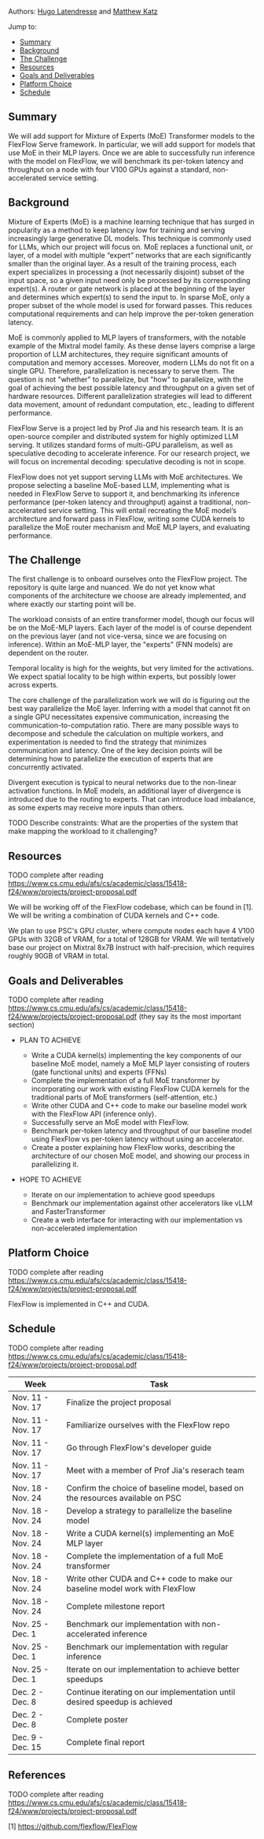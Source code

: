 Authors: [Hugo Latendresse](https://github.com/hugolatendresse) and [Matthew Katz](https://github.com/mhk197)

Jump to:
- [Summary](https://hugolatendresse.github.io/15618-final-project/#summary)
- [Background](https://hugolatendresse.github.io/15618-final-project/#background)
- [The Challenge](https://hugolatendresse.github.io/15618-final-project/#the-challenge)
- [Resources](https://hugolatendresse.github.io/15618-final-project/#resources)
- [Goals and Deliverables](https://hugolatendresse.github.io/15618-final-project/#goals-and-deliverables)
- [Platform Choice](https://hugolatendresse.github.io/15618-final-project/#platform-choice)
- [Schedule](https://hugolatendresse.github.io/15618-final-project/#schedule)

[//]: # (External Links:)

[//]: # (- [Project Proposal &#40;TODO&#41;]&#40;docs/Project%20Proposal.pdf&#41;)


## Summary

We will add support for Mixture of Experts (MoE) Transformer models to the FlexFlow Serve framework. In particular, we will add support for models that use MoE in their MLP layers. Once we are able to successfully run inference with the model on FlexFlow, we will benchmark its per-token latency and throughput on a node with four V100 GPUs against a standard, non-accelerated service setting.

## Background

Mixture of Experts (MoE) is a machine learning technique that has surged in popularity as a method to keep latency low for training and serving increasingly large generative DL models. This technique is commonly used for LLMs, which our project will focus on. MoE replaces a functional unit, or layer, of a model with multiple “expert” networks that are each significantly smaller than the original layer. As a result of the training process, each expert specializes in processing a (not necessarily disjoint) subset of the input space, so a given input need only be processed by its corresponding expert(s). A router or gate network is placed at the beginning of the layer and determines which expert(s) to send the input to. In sparse MoE, only a proper subset of the whole model is used for forward passes. This reduces computational requirements and can help improve the per-token generation latency. 

MoE is commonly applied to MLP layers of transformers, with the notable example of the Mixtral model family. As these dense layers comprise a large proportion of LLM architectures, they require significant amounts of computation and memory accesses. Moreover, modern LLMs do not fit on a single GPU. Therefore, parallelization is necessary to serve them. The question is not "whether" to parallelize, but "how" to parallelize, with the goal of achieving the best possible latency and throughput on a given set of hardware resources. Different parallelization strategies will lead to different data movement, amount of redundant computation, etc., leading to different performance. 

FlexFlow Serve is a project led by Prof Jia and his research team. It is an open-source compiler and distributed system for highly optimized LLM serving. It utilizes standard forms of multi-GPU parallelism, as well as speculative decoding to accelerate inference. For our research project, we will focus on incremental decoding: speculative decoding is not in scope. 

FlexFlow does not yet support serving LLMs with MoE architectures. We propose selecting a baseline MoE-based LLM, implementing what is needed in FlexFlow Serve to support it, and benchmarking its inference performance (per-token latency and throughput) against a traditional, non-accelerated service setting. This will entail recreating the MoE model’s architecture and forward pass in FlexFlow, writing some CUDA kernels to parallelize the MoE router mechanism and MoE MLP layers, and evaluating performance.

## The Challenge

The first challenge is to onboard ourselves onto the FlexFlow project. The repository is quite large and nuanced. We do 
not yet know what components of the architecture we choose are already implemented, and where exactly our starting point will be. 

The workload consists of an entire transformer model, though our focus will be on the MoE-MLP layers. Each layer of the 
model is of course dependent on the previous layer (and not vice-versa, since we are focusing on inference). Within an MoE-MLP layer,
the "experts" (FNN models) are dependent on the router. 

Temporal locality is high for the weights, but very limited for the activations. We expect spatial locality to be high within experts, but possibly lower across experts. 

The core challenge of the parallelization work we will do is figuring out the best way parallelize the MoE layer. Inferring 
with a model that cannot fit on a single GPU necessitates expensive communication, increasing the communication-to-computation ratio. 
There are many possible ways to decompose and schedule the calculation on multiple workers, and experimentation is needed to find the strategy that minimizes communication and latency. One of the key decision points will be determining how to parallelize the execution of experts that are concurrently activated.

Divergent execution is typical to neural networks due to the non-linear activation functions. In MoE models, an additional 
layer of divergence is introduced due to the routing to experts. That can introduce load imbalance, as some experts may receive more inputs than others. 

TODO Describe constraints: What are the properties of the system that make mapping the workload to it challenging?

## Resources

TODO complete after reading https://www.cs.cmu.edu/afs/cs/academic/class/15418-f24/www/projects/project-proposal.pdf

We will be working off of the FlexFlow codebase, which can be found in [1]. We will be writing a combination of CUDA kernels and C++ code.

We plan to use PSC's GPU cluster, where compute nodes each have 4 V100 GPUs with 32GB of VRAM, for a total of 128GB for VRAM. We will tentatively base our project on Mixtral 8x7B Instruct with half-precision, which requires roughly 90GB of VRAM in total. 


## Goals and Deliverables

TODO complete after reading https://www.cs.cmu.edu/afs/cs/academic/class/15418-f24/www/projects/project-proposal.pdf (they say its the most important section)

- PLAN TO ACHIEVE
  - Write a CUDA kernel(s) implementing the key components of our baseline MoE model, namely a MoE MLP layer consisting of routers (gate functional units) and experts (FFNs)
  - Complete the implementation of a full MoE transformer by incorporating our work with existing FlexFlow CUDA kernels for the traditional parts of MoE transformers (self-attention, etc.)    
  - Write other CUDA and C++ code to make our baseline model work with the FlexFlow API (inference only).
  - Successfully serve an MoE model with FlexFlow.
  - Benchmark per-token latency and throughput of our baseline model using FlexFlow vs per-token latency without using an accelerator. 
  - Create a poster explaining how FlexFlow works, describing the architecture of our chosen MoE model, and showing our process in parallelizing it.

- HOPE TO ACHIEVE
  - Iterate on our implementation to achieve good speedups 
  - Benchmark our implementation against other accelerators like vLLM and FasterTransformer 
  - Create a web interface for interacting with our implementation vs non-accelerated implementation

## Platform Choice

TODO complete after reading https://www.cs.cmu.edu/afs/cs/academic/class/15418-f24/www/projects/project-proposal.pdf

FlexFlow is implemented in C++ and CUDA. 

## Schedule

TODO complete after reading https://www.cs.cmu.edu/afs/cs/academic/class/15418-f24/www/projects/project-proposal.pdf

| Week                  | Task                                                                                                        | 
|-----------------------|-------------------------------------------------------------------------------------------------------------|
| Nov. 11 - Nov. 17     | Finalize the project proposal                                                                               | 
| Nov. 11 - Nov. 17     | Familiarize ourselves with the FlexFlow repo                                                                | 
| Nov. 11 - Nov. 17     | Go through FlexFlow's developer guide                                                                       | 
| Nov. 11 - Nov. 17     | Meet with a member of Prof Jia's reserach team                                                              | 
| Nov. 18 - Nov. 24     | Confirm the choice of baseline model, based on the resources available on PSC                               | 
| Nov. 18 - Nov. 24     | Develop a strategy to parallelize the baseline model                                                        | 
| Nov. 18 - Nov. 24     | Write a CUDA kernel(s) implementing an MoE MLP layer                                                        | 
| Nov. 18 - Nov. 24     | Complete the implementation of a full MoE transformer                                                       | 
| Nov. 18 - Nov. 24     | Write other CUDA and C++ code to make our baseline model work with FlexFlow                                 | 
| Nov. 18 - Nov. 24     | Complete milestone report                                                                                   | 
| Nov. 25 - Dec. 1      | Benchmark our implementation with non-accelerated inference                                                 | 
| Nov. 25 - Dec. 1      | Benchmark our implementation with regular inference                                                         | 
| Nov. 25 - Dec. 1      | Iterate on our implementation to achieve better speedups                                                    | 
| Dec. 2 - Dec. 8       | Continue iterating on our implementation until desired speedup is achieved                                  | 
| Dec. 2 - Dec. 8       | Complete poster                                                                                             | 
| Dec. 9 - Dec. 15      | Complete final report                                                                                       | 

## References

TODO complete after reading https://www.cs.cmu.edu/afs/cs/academic/class/15418-f24/www/projects/project-proposal.pdf

[1] https://github.com/flexflow/FlexFlow  
